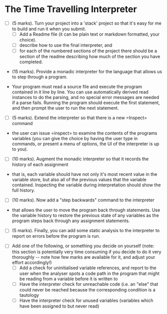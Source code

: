 # The Time Travelling Interpreter

* [ ] (5 marks). Turn your project into a 'stack' project so that it's easy for me to build and run it when you submit. 
    - [ ] Add a Readme file (it can be plain text or markdown formatted, your choice). 
    - [ ] describe how to use the final interpreter, and 
    - [ ] for each of the numbered sections of the project there should be a section of the readme describing how much of the section you have completed.
* (15 marks). Provide a monadic interpreter for the language that allows us to step through a program. 
- Your program must read a source file and execute the program contained in it line by line. You can use automatically derived read instances to do the parsing, and no special error messages are needed if a parse fails. Running the program should execute the first statement, and then prompt the user to run the next statement.
* [ ] (5 marks). Extend the interpreter so that there is a new =Inspect= command 
- the user can issue =inspect= to examine the contents of the programs variables (you can give the choice by having the user type in commands, or present a menu of options, the UI of the interpreter is up to you).
* [ ] (10 marks). Augment the monadic interpreter so that it records the history of each assignment  
- that is, each variable should have not only it's most recent value in the variable store, but also all of the previous values that the variable contained. Inspecting the variable during interpretation should show the full history.
* [ ] (10 marks). Now add a "step backwards" command to the interpreter 
- that allows the user to move the program back through statements. Use the variable history to restore the previous state of any variables as the program steps back through any assignment statements.
* [ ] (5 marks). Finally, you can add some static analysis to the interpreter to report on errors before the program is run. 
- [ ] Add one of the following, or something you decide on yourself (note: this section is potentially very time consuming if you decide to do it very thoroughly -- note how few marks are available for it, and adjust your effort accordingly!)
  - [ ] Add a check for uninitialised variable references, and report to the user when the analyser spots a code path in the program that might be reading from a variable before it is written to
  - [ ] Have the interpreter check for unreachable code (i.e. an "else" that could never be reached because the corresponding condition is a tautology
  - [ ] Have the interpreter check for unused variables (variables which have been assigned to but never read)
